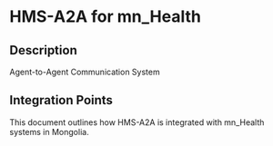 # HMS-A2A for mn_Health

## Description

Agent-to-Agent Communication System

## Integration Points

This document outlines how HMS-A2A is integrated with mn_Health systems in Mongolia.
